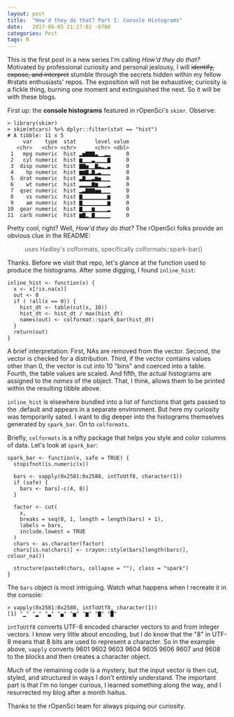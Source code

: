 ```yaml
---
layout: post
title:  "How'd they do that? Part I: Console Histograms"
date:   2017-06-05 21:27:02 -0700
categories: Post
tags: R 
---
```


This is the first post in a new series I'm calling *How'd they do that?* Motivated by professional curiosity 
and personal jealousy, I will ~~identify, expose, and interpret~~ stumble through the secrets hidden within my fellow #rstats enthusiasts' repos.
The exposition will not be exhaustive; curiosity is a fickle thing, burning one moment and extinguished the next. So it will be with these blogs. 

First up: the **console
histograms** featured in rOpenSci's `skimr`. Observe:

```
> library(skimr)
> skim(mtcars) %>% dplyr::filter(stat == "hist")
# A tibble: 11 x 5
     var    type  stat      level value
   <chr>   <chr> <chr>      <chr> <dbl>
 1   mpg numeric  hist ▂▅▇▇▇▃▁▁▂▂     0
 2   cyl numeric  hist ▆▁▁▁▃▁▁▁▁▇     0
 3  disp numeric  hist ▇▇▅▁▁▇▃▂▁▃     0
 4    hp numeric  hist ▆▆▇▂▇▂▃▁▁▁     0
 5  drat numeric  hist ▃▇▂▂▃▆▅▁▁▁     0
 6    wt numeric  hist ▂▂▂▂▇▆▁▁▁▂     0
 7  qsec numeric  hist ▂▃▇▇▇▅▅▁▁▁     0
 8    vs numeric  hist ▇▁▁▁▁▁▁▁▁▆     0
 9    am numeric  hist ▇▁▁▁▁▁▁▁▁▆     0
10  gear numeric  hist ▇▁▁▁▆▁▁▁▁▂     0
11  carb numeric  hist ▆▇▂▁▇▁▁▁▁▁     0

```
<!--more-->

Pretty cool, right? Well, *How'd they do that?* The rOpenSci folks provide an obvious clue in the README:

> uses Hadley's colformats, specifically colformats::spark-bar()

Thanks. Before we visit that repo, let's glance at the function used to produce the histograms. After some digging, I 
found `inline_hist`:

```
inline_hist <- function(x) {
  x <- x[!is.na(x)]
  out <- 0
  if ( !all(x == 0)) {
    hist_dt <- table(cut(x, 10))
    hist_dt <- hist_dt / max(hist_dt)
    names(out) <- colformat::spark_bar(hist_dt)
  }
  return(out)
}

```
A brief interpretation: First, NAs are removed from the vector. Second, the vector is checked for a distribution. Third, if the vector contains values other
than 0, the vector is cut into 10 "bins" and coerced into a table. Fourth, the table values are scaled. And fifth, the actual histograms
are assigned to the *names* of the object. That, I think, allows them to be printed within the resulting tibble above.

`inline_hist` is elsewhere bundled into a list of functions that gets passed to the .default and appears in a separate environment. But
here my curiosity was temporarily sated. I want to dig deeper into the histograms themselves generated by `spark_bar`. On to `colformats`.

Briefly, `colformats` is a nifty package that helps you style and color columns of data. Let's look at `spark_bar`:

```
spark_bar <- function(x, safe = TRUE) {
  stopifnot(is.numeric(x))

  bars <- vapply(0x2581:0x2588, intToUtf8, character(1))
  if (safe) {
    bars <- bars[-c(4, 8)]
  }

  factor <- cut(
    x,
    breaks = seq(0, 1, length = length(bars) + 1),
    labels = bars,
    include.lowest = TRUE
  )
  chars <- as.character(factor)
  chars[is.na(chars)] <- crayon::style(bars[length(bars)], colour_na())

  structure(paste0(chars, collapse = ""), class = "spark")
}
```

The `bars` object is most intriguing. Watch what happens when I recreate it in the console:

```
> vapply(0x2581:0x2588, intToUtf8, character(1))
[1] "▁" "▂" "▃" "▄" "▅" "▆" "▇" "█"

```

`intToUtf8` converts UTF-8 encoded character vectors to and from integer vectors. I know very little about encoding, but I do know that
the "8" in UTF-8 means that 8 bits are used to represent a character. So in the example above, `vapply` 
converts 9601 9602 9603 9604 9605 9606 9607 and 9608 to the blocks and then creates a character object.

Much of the remaining code is a mystery, but the input vector is then cut, styled, and structured in ways 
I don't entirely understand. The important part is that I'm no longer curious, I learned something along the way, and I resurrected
my blog after a month haitus.  

Thanks to the rOpenSci team for always piquing our curiosity. 



